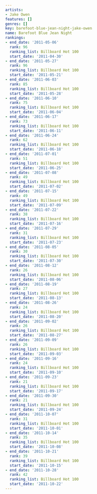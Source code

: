 ```yaml
---
artists:
- Jake Owen
features: []
genres: []
key: barefoot-blue-jean-night-jake-owen
name: Barefoot Blue Jean Night
rankings:
- end_date: '2011-05-06'
  rank: 96
  ranking_list: Billboard Hot 100
  start_date: '2011-04-30'
- end_date: '2011-05-27'
  rank: 96
  ranking_list: Billboard Hot 100
  start_date: '2011-05-21'
- end_date: '2011-06-03'
  rank: 85
  ranking_list: Billboard Hot 100
  start_date: '2011-05-28'
- end_date: '2011-06-10'
  rank: 75
  ranking_list: Billboard Hot 100
  start_date: '2011-06-04'
- end_date: '2011-06-17'
  rank: 73
  ranking_list: Billboard Hot 100
  start_date: '2011-06-11'
- end_date: '2011-06-24'
  rank: 62
  ranking_list: Billboard Hot 100
  start_date: '2011-06-18'
- end_date: '2011-07-01'
  rank: 51
  ranking_list: Billboard Hot 100
  start_date: '2011-06-25'
- end_date: '2011-07-08'
  rank: 49
  ranking_list: Billboard Hot 100
  start_date: '2011-07-02'
- end_date: '2011-07-15'
  rank: 49
  ranking_list: Billboard Hot 100
  start_date: '2011-07-09'
- end_date: '2011-07-22'
  rank: 38
  ranking_list: Billboard Hot 100
  start_date: '2011-07-16'
- end_date: '2011-07-29'
  rank: 31
  ranking_list: Billboard Hot 100
  start_date: '2011-07-23'
- end_date: '2011-08-05'
  rank: 30
  ranking_list: Billboard Hot 100
  start_date: '2011-07-30'
- end_date: '2011-08-12'
  rank: 26
  ranking_list: Billboard Hot 100
  start_date: '2011-08-06'
- end_date: '2011-08-19'
  rank: 27
  ranking_list: Billboard Hot 100
  start_date: '2011-08-13'
- end_date: '2011-08-26'
  rank: 24
  ranking_list: Billboard Hot 100
  start_date: '2011-08-20'
- end_date: '2011-09-02'
  rank: 26
  ranking_list: Billboard Hot 100
  start_date: '2011-08-27'
- end_date: '2011-09-09'
  rank: 26
  ranking_list: Billboard Hot 100
  start_date: '2011-09-03'
- end_date: '2011-09-16'
  rank: 24
  ranking_list: Billboard Hot 100
  start_date: '2011-09-10'
- end_date: '2011-09-23'
  rank: 21
  ranking_list: Billboard Hot 100
  start_date: '2011-09-17'
- end_date: '2011-09-30'
  rank: 21
  ranking_list: Billboard Hot 100
  start_date: '2011-09-24'
- end_date: '2011-10-07'
  rank: 31
  ranking_list: Billboard Hot 100
  start_date: '2011-10-01'
- end_date: '2011-10-14'
  rank: 35
  ranking_list: Billboard Hot 100
  start_date: '2011-10-08'
- end_date: '2011-10-21'
  rank: 39
  ranking_list: Billboard Hot 100
  start_date: '2011-10-15'
- end_date: '2011-10-28'
  rank: 42
  ranking_list: Billboard Hot 100
  start_date: '2011-10-22'
---
```


